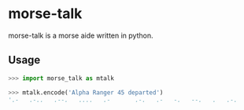 # morse-talk
morse-talk is a morse aide written in python.

## Usage
```python
>>> import morse_talk as mtalk

>>> mtalk.encode('Alpha Ranger 45 departed')
'.-   .-..   .--.   ....   .-       .-.   .-   -.   --.   .   .-.       ....-   .....       -..   .   .--.   .-   .-.   -   .   -..   '
